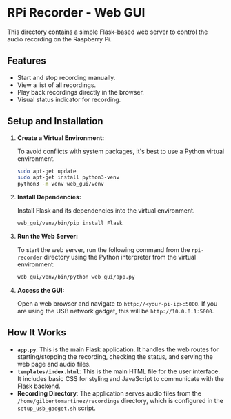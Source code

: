 # RPi Recorder - Web GUI

This directory contains a simple Flask-based web server to control the audio recording on the Raspberry Pi.

## Features

- Start and stop recording manually.
- View a list of all recordings.
- Play back recordings directly in the browser.
- Visual status indicator for recording.

## Setup and Installation

1.  **Create a Virtual Environment:**

    To avoid conflicts with system packages, it's best to use a Python virtual environment.

    ```bash
    sudo apt-get update
    sudo apt-get install python3-venv
    python3 -m venv web_gui/venv
    ```

2.  **Install Dependencies:**

    Install Flask and its dependencies into the virtual environment.

    ```bash
    web_gui/venv/bin/pip install Flask
    ```

3.  **Run the Web Server:**

    To start the web server, run the following command from the `rpi-recorder` directory using the Python interpreter from the virtual environment:

    ```bash
    web_gui/venv/bin/python web_gui/app.py
    ```

4.  **Access the GUI:**

    Open a web browser and navigate to `http://<your-pi-ip>:5000`. If you are using the USB network gadget, this will be `http://10.0.0.1:5000`.

## How It Works

-   **`app.py`**: This is the main Flask application. It handles the web routes for starting/stopping the recording, checking the status, and serving the web page and audio files.
-   **`templates/index.html`**: This is the main HTML file for the user interface. It includes basic CSS for styling and JavaScript to communicate with the Flask backend.
-   **Recording Directory**: The application serves audio files from the `/home/gilbertomartinez/recordings` directory, which is configured in the `setup_usb_gadget.sh` script.
